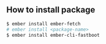 ## How to install package
```bash
$ ember install ember-fetch
# ember install <package-name>
$ ember install ember-cli-fastboot
```